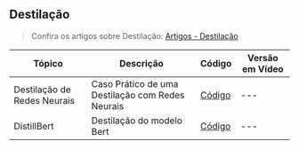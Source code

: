 ## Destilação

> Confira os artigos sobre Destilação: [Artigos - Destilação](../artigos)

| **Tópico** | **Descrição** | **Código** | **Versão em Vídeo** |
|-----------|-----------|-----------------|----------|
| Destilação de Redes Neurais | Caso Prático de uma Destilação com Redes Neurais | <a href="https://github.com/Agents4Good/MasterChef-AI/tree/main/content/destilacao/destilacao_redes_neurais" target="_blank">Código</a> | --- |
| DistillBert | Destilação do modelo Bert | <a href="https://github.com/Agents4Good/MasterChef-AI/tree/main/content/destilacao/bert_distill" target="_blank">Código</a> | --- |
